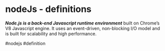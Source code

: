 # nodeJs - definitions
**_Node.js is a back-end Javascript runtime environment_** built on Chrome’s V8 Javascript engine. It uses an event-driven, non-blocking I/O model and is built for scalability and high performance.

#nodejs #definition 